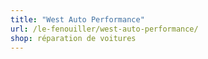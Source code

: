 ```yaml
---
title: "West Auto Performance"
url: /le-fenouiller/west-auto-performance/
shop: réparation de voitures
---
```

